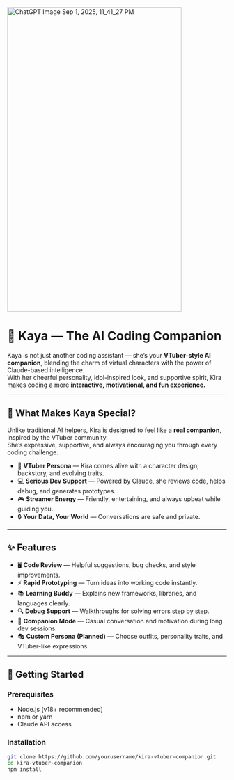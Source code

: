
<img width="400" height="700" alt="ChatGPT Image Sep 1, 2025, 11_41_27 PM" src="https://github.com/user-attachments/assets/3404c2fa-ee0a-46d6-8441-189f455e5dcb" />

# 🌸 Kaya — The AI Coding Companion

Kaya is not just another coding assistant — she’s your **VTuber-style AI companion**, blending the charm of virtual characters with the power of Claude-based intelligence.  
With her cheerful personality, idol-inspired look, and supportive spirit, Kira makes coding a more **interactive, motivational, and fun experience.**

---

## 🌟 What Makes Kaya Special?

Unlike traditional AI helpers, Kira is designed to feel like a **real companion**, inspired by the VTuber community.  
She’s expressive, supportive, and always encouraging you through every coding challenge.  

- 🎤 **VTuber Persona** — Kira comes alive with a character design, backstory, and evolving traits.  
- 💻 **Serious Dev Support** — Powered by Claude, she reviews code, helps debug, and generates prototypes.  
- 🎮 **Streamer Energy** — Friendly, entertaining, and always upbeat while guiding you.  
- 🔒 **Your Data, Your World** — Conversations are safe and private.  

---

## ✨ Features

- 🖥️ **Code Review** — Helpful suggestions, bug checks, and style improvements.  
- ⚡ **Rapid Prototyping** — Turn ideas into working code instantly.  
- 📚 **Learning Buddy** — Explains new frameworks, libraries, and languages clearly.  
- 🔍 **Debug Support** — Walkthroughs for solving errors step by step.  
- 🌸 **Companion Mode** — Casual conversation and motivation during long dev sessions.  
- 🎭 **Custom Persona (Planned)** — Choose outfits, personality traits, and VTuber-like expressions.  

---

## 🚀 Getting Started

### Prerequisites
- Node.js (v18+ recommended)  
- npm or yarn  
- Claude API access  

### Installation
```bash
git clone https://github.com/yourusername/kira-vtuber-companion.git
cd kira-vtuber-companion
npm install

